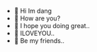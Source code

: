 - 👋 Hi Im dang
- 👀 How are you?
- 🌙 I hope you doing great..
- 💞️ ILOVEYOU..
- 💚 Be my friends..

<!---
dangst-debelen/dangst-debelen is a ✨ special ✨ repository because its `README.md` (this file) appears on your GitHub profile.
You can click the Preview link to take a look at your changes.
--->
